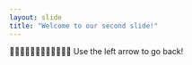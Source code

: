 ```yaml
---
layout: slide
title: "Welcome to our second slide!"
---
```

🤪🤪🤪🤪🤪🤪🤪🤪🤪🤪🤪🤪
Use the left arrow to go back!

